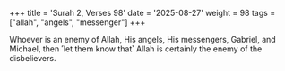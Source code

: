 +++
title = 'Surah 2, Verses 98'
date = '2025-08-27'
weight = 98
tags = ["allah", "angels", "messenger"]
+++

Whoever is an enemy of Allah, His angels, His messengers, Gabriel, and Michael, then ˹let them know that˺ Allah is certainly the enemy of the disbelievers.